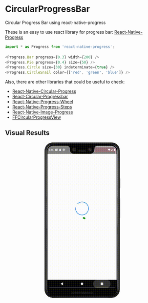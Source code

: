 # CircularProgressBar
Circular Progress Bar using react-native-progress

These is an easy to use react library for progress bar: [React-Native-Progress](https://github.com/oblador/react-native-progress)

```javascript
import * as Progress from 'react-native-progress';

<Progress.Bar progress={0.3} width={200} />
<Progress.Pie progress={0.4} size={50} />
<Progress.Circle size={30} indeterminate={true} />
<Progress.CircleSnail color={['red', 'green', 'blue']} />
```
Also, there are other libraries that could be useful to check:

* [React-Native-Circular-Progress](https://github.com/bartgryszko/react-native-circular-progress)
* [React-Circular-Progressbar](https://github.com/kevinsqi/react-circular-progressbar)
* [React-Native-Progress-Wheel](https://github.com/RobertFOConnor/react-native-progress-wheel)
* [React-Native-Progress-Steps](https://github.com/colbymillerdev/react-native-progress-steps)
* [React-Native-Image-Progress](https://github.com/oblador/react-native-image-progress)
* [FFCircularProgressView](https://github.com/elbryan/FFCircularProgressView)

##  Visual Results

<p align = "center">
<img src="/images/01.gif" width="250">
</p>
